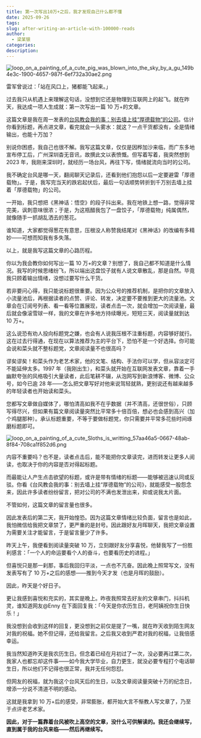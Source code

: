 ```yaml
---
title: 第一次写出10万+之后，我才发现自己什么都不懂
date: 2025-09-26
tags:
slug: after-writing-an-article-with-100000-reads
author:
  - 梁某银
categories:
description:
---
```

![loop_on_a_painting_of_a_cute_pig_was_blown_into_the_sky_by_a_gu_149b4e3c-1900-4657-987f-6ef732a30ae2.png](https://img.liangmouyin.com/2025/09/1fe50ac98b3a73d38f25a1a2831ee5ab.png)


雷军曾说过：「站在风口上，猪都能飞起来。」

过去我只从机遇上来理解这句话，没想到它还是物理到互联网上的起飞。就在昨天，我达成一项人生成就：第一次写出一篇 10 万+的文章。

这篇文章是我在周一发表的[台风教会我的事：别去墙上挂“厚德载物”的公司](https://liangmouyin.com/what-the-typhoon-taught-me-avoid-companies-that-hang-virtue-bears-all-things-on-their-walls/)。估计你看到标题，再点进文章，看完就会一头雾水：就这？一点干货都没有，全是情绪输出，也能十万加？

别说你困惑，我自己也很不解。我写这篇文章，仅仅是因桦加沙来临，而广东多地宣布停工后，广州深圳杳无音讯，故撰此文以表愤慨。但写着写着，我突然想到 2023 年，我刚来深圳时，就经历一场台风，再往下写，情绪就流向当时的公司。

我不确定台风是哪一天，翻阅聊天记录后，还看到他们抱怨以后一定要避雷「厚德载物」。于是，我写完当天的跌宕起伏后，最后一句话顺势转折到千万别去墙上挂着「厚德载物」的公司。

一开始，我只想把《黑神话：悟空》的段子抖出来。我在地铁上想一路，觉得非常完美，讽刺意味很浓；于是，为这瓶醋我包了一盘饺子，「厚德载物」纯属偶然，就像随手一抓胡乱洒去的葱花。

谁知道，大家都觉得葱花有意思，压根没人称赞我结尾对《黑神话》的改编有多精妙——可想而知我有多失落。

以上，就是我写这篇文章的心路历程。

你以为我会教你如何写出一篇 10 万+的文章？别想了，我自己都不知道是什么情况。我写的时候思绪纷飞，所以端出这盘饺子就有人说文章散乱，那是自然。毕竟我只顾着输出情绪，没想过要写什么干货。

若非要问心得，我只能说标题很重要。因为公众号的推荐机制，是把你的文章放入小流量池后，再根据读者的点赞、评论、转发，决定要不要推到更大的流量池。文章会在订阅号列表、看一看等位置展现，读者点击一次，就会增加一次阅读量，最后就会像滚雪球一样，我的文章在许多地方持续曝光，短短三天，阅读量就到达 10 万+。

这么说恐有劝人投向标题党之嫌，也会有人说我压根不注重标题，内容够好就行。这在过去行得通，在现在以算法推荐为主的平台下，恐怕不是一个好选择。你可能会说和菜头就不整标题党，文章阅读量不也很高吗？

谬矣谬矣！和菜头作为老艺术家，他的文笔、结构、手法你可以学，但从容淡定可不能延伸太多。1997 年（我刚出生），和菜头就开始在互联网发表文章，靠着一手幽默夸张的风格吸引大量读者，此后笔耕不辍，从泡网写到新浪博客、微博、公众号，如今已逾 28 年——怎么把文章写好对他来说驾轻就熟，更别说还有越来越多的年轻读者也开始读和菜头。

您都写文章做自媒体了，哪怕清高如我不在乎数据（并不清高，还很世俗），只顾写得尽兴，但如果有篇文章阅读量突然比平常多十倍百倍，想必也会感到高兴（加个鸡腿那种）。承认标题重要，不等于要做标题党，你只需要并平常多花些时间琢磨标题即可。

![loop_on_a_painting_of_a_cute_Sloths_is_writting_57aa46a5-0667-48ab-8f84-708ca1f852d6.png](https://img.liangmouyin.com/2025/09/053b8bcf1ae89b95e17e5b235dadd97e.png)

内容不重要吗？也不是，读者点击后，能不能把你文章读完，进而转发让更多人阅读，也取决于你的内容是否对得起标题。

而最能让人产生点击欲望的标题，或许是带有情绪的标题——能够被迅速认同或反驳。你看《台风教会我的事：别去墙上挂“厚德载物”的公司》，就能感受一股怨念来，因此许多读者纷纷留言，把对公司的不满也发泄出来，抑或说我太片面。

不管如何，这篇文章的留言量也很多。

因此发表后的第二天，我开始惶恐。因为这篇文章情绪比较负面，留言也是如此，我怕微信给我把文章禁了，更严重的是封号。因此跟好友月晖聊天，我把文章设置为需要关注才能留言，于是留言量少了许多。

昨天上午，我便看到阅读量突破 10 万，立刻跟好友分享喜悦，他替我写了一份胜利感言：「一个人的命运要看个人的奋斗，也要看历史的进程。」

但喜悦只是那一刹那，事后我回归平淡，一点也不亢奋。因此晚上照常写文，没有发表写有了 10 万+之后的感想——推到今天才发（也是月晖的鼓励）。

因此，昨天是个好日子。

更让我感到喜悦和充实的，其实是晚上。昨夜我照常去好友的文章串门，抖抖机灵，谁知道网友@Enny 在下面回复我：「今天是你农历生日，老阿姨祝你生日快乐！」

我没想到会收到这样的回复，更没想到之前仅是提了一嘴，就在昨天收到陌生网友对我的祝福。她不但记得，还给我留言。之后我又收到严君对我的祝福，让我倍感幸运。

我当然知道昨天是我农历生日。但念着已经在月初过了一次，没必要再过第二次，我家人也都忘却这件事——如今我大学毕业，自力更生，就没必要专程打个电话聊生日，所以他们不记得也很正常，我并无任何怨怼。

但网友的祝福，就为我这个台风天后的生日，以及文章阅读量突破十万的纪念日，增添一分说不清道不明的感动。

这就是我拿到 10 万+后的感受，非常膨胀，都开始大言不惭教人写文章了，乃至于点评老艺术家。

**因此，对于一篇靠着台风被吹上高空的文章，没什么可供解读的。我还会继续写，直到属于我的台风来临——然后再继续写。**